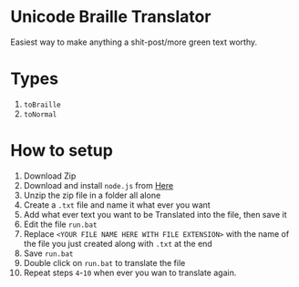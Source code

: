 # Unicode Braille Translator
Easiest way to make anything a shit-post/more green text worthy.

# Types
1. `toBraille`
2. `toNormal`

# How to setup
1. Download Zip
2. Download and install `node.js` from [Here](https://nodejs.org/)
3. Unzip the zip file in a folder all alone
4. Create a `.txt` file and name it what ever you want
5. Add what ever text you want to be Translated into the file, then save it
6. Edit the file `run.bat`
7. Replace `<YOUR FILE NAME HERE WITH FILE EXTENSION>` with the name of the file you just created along with `.txt` at the end
8. Save `run.bat`
9. Double click on `run.bat` to translate the file
10. Repeat steps `4`-`10` when ever you wan to translate again.

